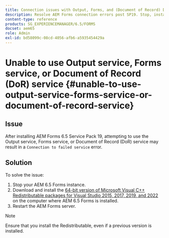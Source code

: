 ```yaml
---
title: Connection issues with Output, Forms, and (Document of Record) DoR Services
description: Resolve AEM Forms connection errors post SP19. Stop, install Microsoft Visual C++, restart server for a seamless solution. Troubleshoot Output, Forms, DoR services.
content-type: reference
products: SG_EXPERIENCEMANAGER/6.5/FORMS
docset: aem65
role: Admin
exl-id: bd58099c-08cd-4056-afb6-a5935454429a
---
```

# Unable to use Output service, Forms service, or Document of Record (DoR) service {#unable-to-use-output-service-forms-service-or-document-of-record-service}

## Issue

After installing AEM Forms 6.5 Service Pack 19, attempting to use the Output service, Forms service, or Document of Record (DoR) service may result in a `Connection to failed service` error.

## Solution 

To solve the issue:

1. Stop your AEM 6.5 Forms instance.
1. Download and install the [64-bit version of Microsoft Visual C++ Redistributable packages for Visual Studio 2015, 2017, 2019, and 2022](https://learn.microsoft.com/en-us/cpp/windows/latest-supported-vc-redist?view=msvc-170#visual-studio-2015-2017-2019-and-2022) on the computer where AEM 6.5 Forms is installed.
1. Restart the AEM Forms server. 


>[!NOTE]
>
>
> Ensure that you install the Redistributable, even if a previous version is installed.

